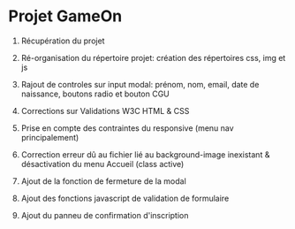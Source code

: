 # Projet GameOn
1. Récupération du projet

2. Ré-organisation du répertoire projet: création des répertoires css, img et js
3. Rajout de controles sur input modal: prénom, nom, email, date de naissance, boutons radio et bouton CGU
4. Corrections sur Validations W3C HTML & CSS

5. Prise en compte des contraintes du responsive (menu nav principalement)
6. Correction erreur dû au fichier lié au background-image inexistant & désactivation du menu Accueil (class active)
7. Ajout de la fonction de fermeture de la modal

8. Ajout des fonctions javascript de validation de formulaire

9. Ajout du panneu de confirmation d'inscription




